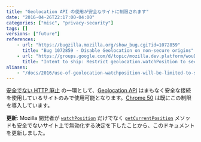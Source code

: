 ```yaml
---
title: "Geolocation API の使用が安全なサイトに制限されます"
date: "2016-04-26T22:17:00-04:00"
categories: ["misc", "privacy-security"]
tags: []
versions: ["future"]
references:
    - url: "https://bugzilla.mozilla.org/show_bug.cgi?id=1072859"
      title: "Bug 1072859 - Disable Geolocation on non-secure origins"
    - url: "https://groups.google.com/d/topic/mozilla.dev.platform/wouDQLBbm9A/discussion"
      title: "Intent to ship: Restrict geolocation.watchPosition to secure contexts"
aliases:
    - "/docs/2016/use-of-geolocation-watchposition-will-be-limited-to-secure-sites/"
---
```

[安全でない HTTP 廃止](https://www.fxsitecompat.com/ja/docs/2015/insecure-http-will-be-deprecated/) の一環として、[Geolocation API](https://developer.mozilla.org/ja/docs/Web/API/Geolocation) はまもなく安全な接続を使用しているサイトのみで使用可能となります。[Chrome 50](https://developers.google.com/web/updates/2016/04/geolocation-on-secure-contexts-only) は既にこの制限を導入しています。

**更新**: Mozilla 開発者が [`watchPosition`](https://developer.mozilla.org/ja/docs/Web/API/Geolocation/watchPosition) だけでなく [`getCurrentPosition`](https://developer.mozilla.org/ja/docs/Web/API/Geolocation/getCurrentPosition) メソッドも安全でないサイト上で無効化する決定を下したことから、このドキュメントを更新しました。
